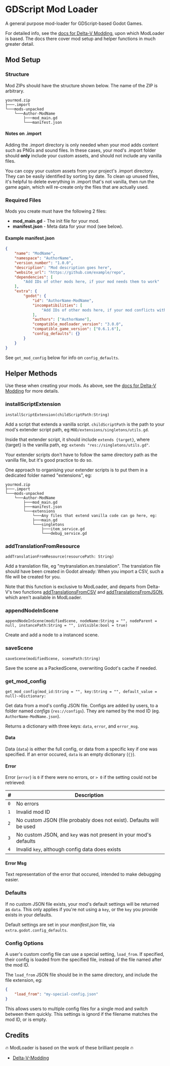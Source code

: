# GDScript Mod Loader

A general purpose mod-loader for GDScript-based Godot Games.

For detailed info, see the [docs for Delta-V Modding](https://gitlab.com/Delta-V-Modding/Mods/-/blob/main/MODDING.md), upon which ModLoader is based. The docs there cover mod setup and helper functions in much greater detail.

## Mod Setup

### Structure

Mod ZIPs should have the structure shown below. The name of the ZIP is arbitrary.

```
yourmod.zip
├───.import
└───mods-unpacked
    └───Author-ModName
        ├───mod_main.gd
        └───manifest.json
```

#### Notes on .import

Adding the .import directory is only needed when your mod adds content such as PNGs and sound files. In these cases, your mod's .import folder should **only** include your custom assets, and should not include any vanilla files.

You can copy your custom assets from your project's .import directory. They can be easily identified by sorting by date. To clean up unused files, it's helpful to delete everything in .import that's not vanilla, then run the game again, which will re-create only the files that are actually used.


### Required Files

Mods you create must have the following 2 files:

- **mod_main.gd** - The init file for your mod.
- **manifest.json** - Meta data for your mod (see below).

#### Example manifest.json

```json
{
	"name": "ModName",
	"namespace": "AuthorName",
	"version_number": "1.0.0",
	"description": "Mod description goes here",
	"website_url": "https://github.com/example/repo",
	"dependencies": [
		"Add IDs of other mods here, if your mod needs them to work"
	],
	"extra": {
		"godot": {
			"id": "AuthorName-ModName",
			"incompatibilities": [
				"Add IDs of other mods here, if your mod conflicts with them"
			],
			"authors": ["AuthorName"],
			"compatible_modloader_version": "3.0.0",
			"compatible_game_version": ["0.6.1.6"],
			"config_defaults": {}
		}
	}
}
```

See `get_mod_config` below for info on `config_defaults`.

## Helper Methods

Use these when creating your mods. As above, see the [docs for Delta-V Modding](https://gitlab.com/Delta-V-Modding/Mods/-/blob/main/MODDING.md) for more details.

### installScriptExtension

	installScriptExtension(childScriptPath:String)

Add a script that extends a vanilla script. `childScriptPath` is the path to your mod's extender script path, eg `MOD/extensions/singletons/utils.gd`.

Inside that extender script, it should include `extends {target}`, where {target} is the vanilla path, eg: `extends "res://singletons/utils.gd"`.

Your extender scripts don't have to follow the same directory path as the vanilla file, but it's good practice to do so.

One approach to organising your extender scripts is to put them in a dedicated folder named "extensions", eg:

```
yourmod.zip
├───.import
└───mods-unpacked
    └───Author-ModName
        ├───mod_main.gd
        ├───manifest.json
        └───extensions
            └───Any files that extend vanilla code can go here, eg:
            ├───main.gd
            └───singletons
                ├───item_service.gd
                └───debug_service.gd
```

### addTranslationFromResource

	addTranslationFromResource(resourcePath: String)

Add a translation file, eg "mytranslation.en.translation". The translation file should have been created in Godot already: When you import a CSV, such a file will be created for you.

Note that this function is exclusive to ModLoader, and departs from Delta-V's two functions [addTranslationsFromCSV](https://gitlab.com/Delta-V-Modding/Mods/-/blob/main/MODDING.md#addtranslationsfromcsv) and [addTranslationsFromJSON](https://gitlab.com/Delta-V-Modding/Mods/-/blob/main/MODDING.md#addtranslationsfromjson), which aren't available in ModLoader.

### appendNodeInScene

	appendNodeInScene(modifiedScene, nodeName:String = "", nodeParent = null, instancePath:String = "", isVisible:bool = true)

Create and add a node to a instanced scene.

### saveScene

	saveScene(modifiedScene, scenePath:String)

Save the scene as a PackedScene, overwriting Godot's cache if needed.

### get_mod_config

	get_mod_config(mod_id:String = "", key:String = "", default_value = null)->Dictionary:

Get data from a mod's config JSON file. Configs are added by users, to a folder named *configs* (`res://configs`). They are named by the mod ID (eg. `AuthorName-ModName.json`).

Returns a dictionary with three keys: `data`, `error`, and `error_msg`.

#### Data

Data (`data`) is either the full config, or data from a specific key if one was specified. If an error occured, `data` is an empty dictionary (`{}`).

#### Error

Error (`error`) is `0` if there were no errors, or `> 0` if the setting could not be retrieved:

| #   | Description |
| --- | ----------- |
| `0` | No errors |
| `1` | Invalid mod ID |
| `2` | No custom JSON (file probably does not exist). Defaults will be used |
| `3` | No custom JSON, and `key` was not present in your mod's defaults |
| `4` | Invalid `key`, although config data does exists |

#### Error Msg

Text representation of the error that occured, intended to make debugging easier.

### Defaults

If no custom JSON file exists, your mod's default settings will be returned as `data`. This only applies if you're not using a `key`, or the `key` you provide exists in your defaults.

Default settings are set in your *manifest.json* file, via `extra.godot.config_defaults`.


### Config Options

A user's custom config file can use a special setting, `load_from`. If specified, their config is loaded from the specified file, instead of the file named after the mod ID.

The `load_from` JSON file should be in the same directory, and include the file extension, eg:

```json
{
	"load_from": "my-special-config.json"
}
```

This allows users to multiple config files for a single mod and switch between them quickly. This settings is ignord if the filename matches the mod ID, or is empty.


## Credits

🔥 ModLoader is based on the work of these brilliant people 🔥

- [Delta-V-Modding](https://gitlab.com/Delta-V-Modding/Mods)
